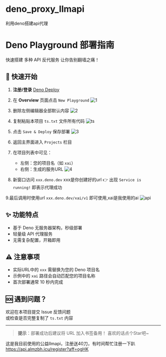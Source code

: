 # deno_proxy_llmapi
利用deno搭建api代理
# Deno Playground 部署指南

快速搭建 多种 API 反代服务
让你告别翻墙之痛！

## 🚀 快速开始

1. **注册/登录** [Deno Deploy](https://dash.deno.com/)

2. 在 **Overview** 页面点击 `New Playground`
![1](https://github.com/user-attachments/assets/2a97b627-cd98-4d90-b49f-5821e790438e)

3. 删除左侧编辑器全部默认内容
![2](https://github.com/user-attachments/assets/9a6048fc-fd97-4cad-8ed4-27d91d555ba8)

4. 复制粘贴本项目 `ts.txt` 文件所有代码
![ts](https://github.com/user-attachments/assets/56a8ff6d-0794-4165-b488-16eabb1c5938)

5. 点击 `Save & Deploy` 保存部署
![3](https://github.com/user-attachments/assets/cb80816e-4e6a-4ba3-86e7-7de44772e8b1)

6. 返回主界面进入 `Projects` 栏目

7. 在项目列表中可见：
   - 左侧：您的项目名（如 `xai`）
   - 右侧：生成的服务URL
![4](https://github.com/user-attachments/assets/b35a3bcc-b0a6-4c6c-bb12-78962fbe2a37)

8. 新窗口访问 `xxx.deno.dev`  xxx是你创建好的url
   👉 出现 `Service is running!` 即表示代理成功

9.最后调用时使用url `xxx.deno.dev/xai/v1` 即可使用,xai是我使用的ai
![api](https://github.com/user-attachments/assets/54bcb5cf-c09e-4375-8753-e599da406e20)


## ✨ 功能特点

- 基于 Deno 无服务器架构，秒级部署
- 轻量级 API 代理服务
- 无需复杂配置，开箱即用

## ⚠️ 注意事项

- 实际URL中的 `xxx` 需替换为您的 Deno 项目名
- 示例中的 `xai` 路径会自动匹配您的项目名称
- 首次部署通常 10 秒内完成

## 🆘 遇到问题？

欢迎在本项目提交 Issue 反馈问题  
或检查是否完整复制了 `ts.txt` 内容

---

> **提示**：部署成功后建议将 URL 加入书签备用！
喜欢的话点个Star吧~

这是我目前使用的公益llmapi，注册送40刀，有时间帮忙注册一下趴
https://api.almzbh.icu/register?aff=ogHK
